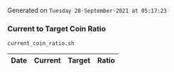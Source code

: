 Generated on `Tuesday 28-September-2021 at 05:17:23`

### Current to Target Coin Ratio
`current_coin_ratio.sh`

Date|Current|Target|Ratio
---|---|---|---
